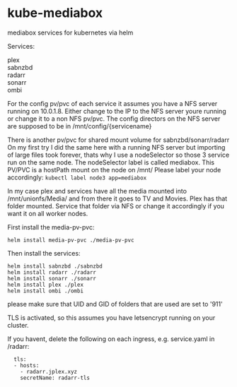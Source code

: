 # kube-mediabox
mediabox services for kubernetes via helm

Services:

plex  
sabnzbd  
radarr  
sonarr  
ombi  

For the config pv/pvc of each service it assumes you have a NFS server running on 10.0.1.8.
Either change to the IP to the NFS server youre running or change it to a non NFS pv/pvc.
The config directors on the NFS server are supposed to be in /mnt/config/{servicename}

There is another pv/pvc for shared mount volume for sabnzbd/sonarr/radarr
On my first try I did the same here with a running NFS server but importing of large files took forever, thats why I use a nodeSelector so those 3 service run on the same node.
The nodeSelector label is called mediabox. 
This PV/PVC is a hostPath mount on the node on /mnt/
Please label your node accordingly:
``` kubectl label node3 app=mediabox ```

In my case plex and services have all the media mounted into /mnt/unionfs/Media/ and from there it goes to TV and Movies.
Plex has that folder mounted.
Service that folder via NFS or change it accordingly if you want it on all worker nodes.

First install the media-pv-pvc:

``` helm install media-pv-pvc ./media-pv-pvc ```


Then install the services:

``` helm install sabnzbd ./sabnzbd ```  
``` helm install radarr ./radarr ```  
``` helm install sonarr ./sonarr ```  
``` helm install plex ./plex ```  
``` helm install ombi ./ombi ```

please make sure that UID and GID of folders that are used are set to '911'

TLS is activated, so this assumes you have letsencrypt running on your cluster.

If you havent, delete the following on each ingress, e.g. service.yaml in /radarr:
```
  tls:
  - hosts:
    - radarr.jplex.xyz
    secretName: radarr-tls
```
